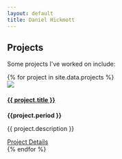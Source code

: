 ```yaml
---
layout: default
title: Daniel Hickmott
---
```


<div class="showcase">
    <h2>Projects</h2>
    <p>
        Some projects I've worked on include:
    </p>         
    {% for project in site.data.projects %}
    <div class="row">
        <div class="card md-2 box-shadow py-3 my-2 mx-2">
            <div class="row">
                <div class ="col-md-4">
                    <img class="card-img-top list-img border border-secondary" 
                        src="{{ site.baseurl | append: '/projects/images/' | append: project.imageFilePath }}">
                </div>
                <div class ="col-md-8">
                    <div class="card-body">
                        <h4>
                            <a href="{{ project.pageName }}" class="site-page-link">
                                {{ project.title }}
                            </a>
                        </h4>
                        <strong>{{project.period }}</strong>
                        <p class="card-text">{{ project.description }}</p>
                        <div class="list-item-buttons">
                            <a href="{{ project.pageName }}" class="btn btn-sm btn-info float-right">
                                Project Details
                                <i class="fa fa-info-circle project-icon"></i>
                            </a>
                        </div>
                    </div>
                </div>
            </div>                  
        </div>
    </div>
    {% endfor %}
</div>